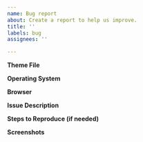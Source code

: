 ```yaml
---
name: Bug report
about: Create a report to help us improve.
title: ''
labels: bug
assignees: ''

---
```


**Theme File** 
<!---TYPE HERE (e.g. bbf_organizr.css)--->

**Operating System**
<!---TYPE HERE (e.g. Windows/Linux/iOS/Android)--->

 **Browser**
<!---TYPE HERE (e.g. Chrome/Firefox/Safari)--->

**Issue Description**
<!---TYPE HERE--->

**Steps to Reproduce (if needed)**
<!---TYPE HERE--->

**Screenshots**
<!---PASTE HERE--->
